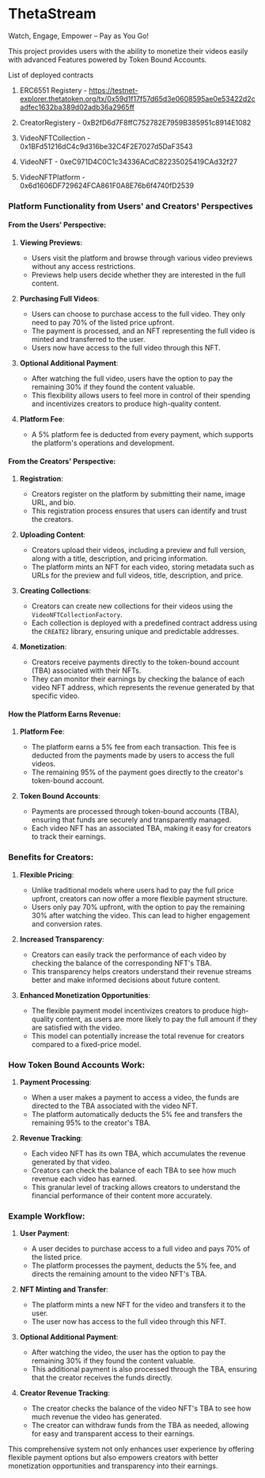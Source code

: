 # ThetaStream

Watch, Engage, Empower – Pay as You Go!

This project provides users with the ability to monetize their videos easily with advanced Features powered by Token Bound Accounts.

List of deployed contracts

1. ERC6551 Registery - https://testnet-explorer.thetatoken.org/tx/0x59d1f17f57d65d3e0608595ae0e53422d2cadfec1632ba389d02adb36a2965ff

2. CreatorRegistery - 0xB2fD6d7F8ffC752782E7959B385951c8914E1082

3. VideoNFTCollection - 0x1BFd51216dC4c9d316be32C4F2E7027d5DaF3543

4. VideoNFT - 0xeC971D4C0C1c34336ACdC82235025419CAd32f27

5. VideoNFTPlatform - 0x6d1606DF729624FCA861F0A8E76b6f4740fD2539

### Platform Functionality from Users' and Creators' Perspectives

#### From the Users' Perspective:

1. **Viewing Previews**:
   - Users visit the platform and browse through various video previews without any access restrictions.
   - Previews help users decide whether they are interested in the full content.

2. **Purchasing Full Videos**:
   - Users can choose to purchase access to the full video. They only need to pay 70% of the listed price upfront.
   - The payment is processed, and an NFT representing the full video is minted and transferred to the user.
   - Users now have access to the full video through this NFT.

3. **Optional Additional Payment**:
   - After watching the full video, users have the option to pay the remaining 30% if they found the content valuable.
   - This flexibility allows users to feel more in control of their spending and incentivizes creators to produce high-quality content.

4. **Platform Fee**:
   - A 5% platform fee is deducted from every payment, which supports the platform's operations and development.

#### From the Creators' Perspective:

1. **Registration**:
   - Creators register on the platform by submitting their name, image URL, and bio.
   - This registration process ensures that users can identify and trust the creators.

2. **Uploading Content**:
   - Creators upload their videos, including a preview and full version, along with a title, description, and pricing information.
   - The platform mints an NFT for each video, storing metadata such as URLs for the preview and full videos, title, description, and price.

3. **Creating Collections**:
   - Creators can create new collections for their videos using the `VideoNFTCollectionFactory`.
   - Each collection is deployed with a predefined contract address using the `CREATE2` library, ensuring unique and predictable addresses.

4. **Monetization**:
   - Creators receive payments directly to the token-bound account (TBA) associated with their NFTs.
   - They can monitor their earnings by checking the balance of each video NFT address, which represents the revenue generated by that specific video.

#### How the Platform Earns Revenue:

1. **Platform Fee**:
   - The platform earns a 5% fee from each transaction. This fee is deducted from the payments made by users to access the full videos.
   - The remaining 95% of the payment goes directly to the creator's token-bound account.

2. **Token Bound Accounts**:
   - Payments are processed through token-bound accounts (TBA), ensuring that funds are securely and transparently managed.
   - Each video NFT has an associated TBA, making it easy for creators to track their earnings.

### Benefits for Creators:

1. **Flexible Pricing**:
   - Unlike traditional models where users had to pay the full price upfront, creators can now offer a more flexible payment structure.
   - Users only pay 70% upfront, with the option to pay the remaining 30% after watching the video. This can lead to higher engagement and conversion rates.

2. **Increased Transparency**:
   - Creators can easily track the performance of each video by checking the balance of the corresponding NFT's TBA.
   - This transparency helps creators understand their revenue streams better and make informed decisions about future content.

3. **Enhanced Monetization Opportunities**:
   - The flexible payment model incentivizes creators to produce high-quality content, as users are more likely to pay the full amount if they are satisfied with the video.
   - This model can potentially increase the total revenue for creators compared to a fixed-price model.

### How Token Bound Accounts Work:

1. **Payment Processing**:
   - When a user makes a payment to access a video, the funds are directed to the TBA associated with the video NFT.
   - The platform automatically deducts the 5% fee and transfers the remaining 95% to the creator's TBA.

2. **Revenue Tracking**:
   - Each video NFT has its own TBA, which accumulates the revenue generated by that video.
   - Creators can check the balance of each TBA to see how much revenue each video has earned.
   - This granular level of tracking allows creators to understand the financial performance of their content more accurately.

### Example Workflow:

1. **User Payment**:
   - A user decides to purchase access to a full video and pays 70% of the listed price.
   - The platform processes the payment, deducts the 5% fee, and directs the remaining amount to the video NFT's TBA.

2. **NFT Minting and Transfer**:
   - The platform mints a new NFT for the video and transfers it to the user.
   - The user now has access to the full video through this NFT.

3. **Optional Additional Payment**:
   - After watching the video, the user has the option to pay the remaining 30% if they found the content valuable.
   - This additional payment is also processed through the TBA, ensuring that the creator receives the funds directly.

4. **Creator Revenue Tracking**:
   - The creator checks the balance of the video NFT's TBA to see how much revenue the video has generated.
   - The creator can withdraw funds from the TBA as needed, allowing for easy and transparent access to their earnings.

This comprehensive system not only enhances user experience by offering flexible payment options but also empowers creators with better monetization opportunities and transparency into their earnings.